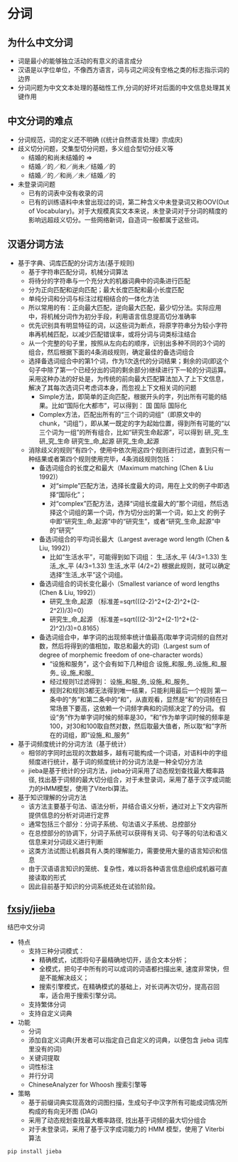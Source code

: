 # 分词

## 为什么中文分词

* 词是最小的能够独立活动的有意义的语言成分
* 汉语是以字位单位，不像西方语言，词与词之间没有空格之类的标志指示词的边界
* 分词问题为中文文本处理的基础性工作,分词的好坏对后面的中文信息处理其关键作用

## 中文分词的难点

* 分词规范，词的定义还不明确 (《统计自然语言处理》宗成庆)
* 歧义切分问题，交集型切分问题，多义组合型切分歧义等
  - 结婚的和尚未结婚的 =>
  - 结婚／的／和／尚未／结婚／的
  - 结婚／的／和尚／未／结婚／的
* 未登录词问题
  * 已有的词表中没有收录的词
  * 已有的训练语料中未曾出现过的词，第二种含义中未登录词又称OOV(Out of Vocabulary)。对于大规模真实文本来说，未登录词对于分词的精度的影响远超歧义切分。一些网络新词，自造词一般都属于这些词。

## 汉语分词方法

* 基于字典、词库匹配的分词方法(基于规则)
  - 基于字符串匹配分词，机械分词算法
  - 将待分的字符串与一个充分大的机器词典中的词条进行匹配
  - 分为正向匹配和逆向匹配；最大长度匹配和最小长度匹配
  - 单纯分词和分词与标注过程相结合的一体化方法
  - 所以常用的有：正向最大匹配，逆向最大匹配，最少切分法。实际应用中，将机械分词作为初分手段，利用语言信息提高切分准确率
  - 优先识别具有明显特征的词，以这些词为断点，将原字符串分为较小字符串再机械匹配，以减少匹配错误率，或将分词与词类标注结合
  - 从一个完整的句子里，按照从左向右的顺序，识别出多种不同的3个词的组合，然后根据下面的4条消歧规则，确定最佳的备选词组合
  - 选择备选词组合中的第1个词，作为1次迭代的分词结果；剩余的词(即这个句子中除了第一个已经分出的词的剩余部分)继续进行下一轮的分词运算。采用这种办法的好处是，为传统的前向最大匹配算法加入了上下文信息，解决了其每次选词只考虑词本身，而忽视上下文相关词的问题
    + Simple方法，即简单的正向匹配，根据开头的字，列出所有可能的结果。比如“国际化大都市”，可以得到： 国 国际 国际化
    + Complex方法，匹配出所有的“三个词的词组”（即原文中的chunk，“词组”），即从某一既定的字为起始位置，得到所有可能的“以三个词为一组”的所有组合，比如“研究生命起源”，可以得到 研_究_生 研_究_生命 研究生_命_起源 研究_生命_起源
  - 消除歧义的规则”有四个，使用中依次用这四个规则进行过滤，直到只有一种结果或者第四个规则使用完毕，4条消歧规则包括：
    + 备选词组合的长度之和最大（Maximum matching (Chen & Liu 1992)）
      * 对“simple”匹配方法，选择长度最大的词，用在上文的例子中即选择“国际化”；
      * 对“complex”匹配方法，选择“词组长度最大的”那个词组，然后选择这个词组的第一个词，作为切分出的第一个词，如上文 的例子中即“研究生_命_起源”中的“研究生”，或者“研究_生命_起源”中的“研究”
    + 备选词组合的平均词长最大（Largest average word length (Chen & Liu, 1992)）
      * 比如“生活水平”，可能得到如下词组： 生_活水_平 (4/3=1.33) 生活_水_平 (4/3=1.33) 生活_水平 (4/2=2) 根据此规则，就可以确定选择“生活_水平”这个词组。
    + 备选词组合的词长变化最小（Smallest variance of word lengths (Chen & Liu, 1992)）
      * 研究_生命_起源 （标准差=sqrt(((2-2)^2+(2-2)^2+(2-2^2))/3)=0）
      * 研究生_命_起源 （标准差=sqrt(((2-3)^2+(2-1)^2+(2-2)^2)/3)=0.8165）
    + 备选词组合中，单字词的出现频率统计值最高(取单字词词频的自然对数，然后将得到的值相加，取总和最大的词)（Largest sum of degree of morphemic freedom of one-character words）
      * “设施和服务”，这个会有如下几种组合 设施_和服_务_设施_和_服务_ 设_施_和服_
      * 经过规则1过滤得到： 设施_和服_务_设施_和_服务_
      * 规则2和规则3都无法得到唯一结果，只能利用最后一个规则 第一条中的“务”和第二条中的“和”，从直观看，显然是“和”的词频在日常场景下要高，这依赖一个词频字典和的词频决定了的分词。 假设“务”作为单字词时候的频率是30，“和”作为单字词时候的频率是100，对30和100取自然对数，然后取最大值者，所以取“和”字所在的词组，即“设施_和_服务”
* 基于词频度统计的分词方法（基于统计）
  * 相邻的字同时出现的次数越多，越有可能构成一个词语，对语料中的字组频度进行统计，基于词的频度统计的分词方法是一种全切分方法
  * jieba是基于统计的分词方法，jieba分词采用了动态规划查找最大概率路径, 找出基于词频的最大切分组合，对于未登录词，采用了基于汉字成词能力的HMM模型，使用了Viterbi算法。
* 基于知识理解的分词方法
  * 该方法主要基于句法、语法分析，并结合语义分析，通过对上下文内容所提供信息的分析对词进行定界
  * 通常包括三个部分：分词子系统、句法语义子系统、总控部分
  * 在总控部分的协调下，分词子系统可以获得有关词、句子等的句法和语义信息来对分词歧义进行判断
  * 这类方法试图让机器具有人类的理解能力，需要使用大量的语言知识和信息
  * 由于汉语语言知识的笼统、复杂性，难以将各种语言信息组织成机器可直接读取的形式
  * 因此目前基于知识的分词系统还处在试验阶段。

## [fxsjy/jieba](https://github.com/fxsjy/jieba)

结巴中文分词

* 特点
  - 支持三种分词模式：
    + 精确模式，试图将句子最精确地切开，适合文本分析；
    + 全模式，把句子中所有的可以成词的词语都扫描出来, 速度非常快，但是不能解决歧义；
    + 搜索引擎模式，在精确模式的基础上，对长词再次切分，提高召回率，适合用于搜索引擎分词。
  - 支持繁体分词
  - 支持自定义词典
* 功能
  - 分词
  - 添加自定义词典(开发者可以指定自己自定义的词典，以便包含 jieba 词库里没有的词)
  - 关键词提取
  - 词性标注
  - 并行分词
  - ChineseAnalyzer for Whoosh 搜索引擎等
* 策略
  - 基于前缀词典实现高效的词图扫描，生成句子中汉字所有可能成词情况所构成的有向无环图 (DAG)
  - 采用了动态规划查找最大概率路径, 找出基于词频的最大切分组合
  - 对于未登录词，采用了基于汉字成词能力的 HMM 模型，使用了 Viterbi 算法

```sh
pip install jieba
```
